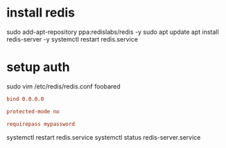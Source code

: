 # install redis
sudo add-apt-repository ppa:redislabs/redis -y
sudo apt update
apt install redis-server -y
systemctl restart redis.service

# setup auth
sudo vim /etc/redis/redis.conf
foobared
```conf
bind 0.0.0.0

protected-mode no

requirepass mypassword
```

systemctl restart redis.service
systemctl status redis-server.service